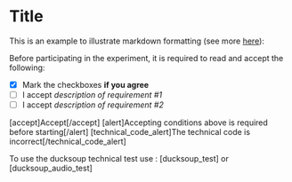 # Title

This is an example to illustrate markdown formatting (see more [here](https://docs.github.com/en/get-started/writing-on-github/getting-started-with-writing-and-formatting-on-github/basic-writing-and-formatting-syntax)):

Before participating in the experiment, it is required to read and accept the following:

- [X] Mark the checkboxes **if you agree**
- [ ] I accept *description of requirement #1*
- [ ] I accept *description of requirement #2*

[accept]Accept[/accept]
[alert]Accepting conditions above is required before starting[/alert]
[technical_code_alert]The technical code is incorrect[/technical_code_alert]

To use the ducksoup technical test use : [ducksoup_test] or [ducksoup_audio_test]